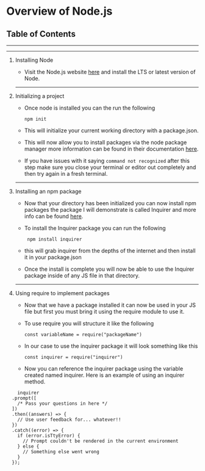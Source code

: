 # Overview of Node.js

## Table of Contents

---

---

1. Installing Node

   - Visit the Node.js website <a href="https://nodejs.org/en/" target="_blank">here</a> and install the LTS or latest version of Node.

   ***

2. Initializing a project

   - Once node is installed you can the run the following

     `npm init`

   - This will initialize your current working directory with a package.json.

   - This will now allow you to install packages via the node package manager more information can be found in their documentation <a href="https://nodejs.org/en/" target="_blank">here</a>.

   - If you have issues with it saying `command not recognized` after this step make sure you close your terminal or editor out completely and then try again in a fresh terminal.

   ***

3. Installing an npm package
    - Now that your directory has been initialized you can now install npm packages the package I will demonstrate is called Inquirer and more info can be found <a href="https://www.npmjs.com/package/inquirer" target="_blank">here</a>.

    - To install the Inquirer package you can run the following

      ``` npm install inquirer``` 
    - this will grab inquirer from the depths of the internet and then install it in your package.json
    - Once the install is complete you will now be able to use the Inquirer package inside of any JS file in that directory.

    ---

4. Using require to implement packages
    - Now that we have a package installed it can now be used in your JS file but first you must bring it using the require module to use it.
    - To use require you will structure it like the following

      ```const variableName = require("packageName")```
    - In our case to use the inquirer package it will look something like this

      ```const inquirer = require("inquirer")```

    - Now you can reference the inquirer package using the variable created named inquirer. Here is an example of using an inquirer method.
```
    inquirer
  .prompt([
    /* Pass your questions in here */
  ])
  .then((answers) => {
    // Use user feedback for... whatever!!
  })
  .catch((error) => {
    if (error.isTtyError) {
      // Prompt couldn't be rendered in the current environment
    } else {
      // Something else went wrong
    }
  });
```